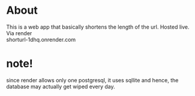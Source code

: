 # About
This is a web app that basically shortens the length of the url. 
Hosted live. Via render <br>
shorturl-1dhq.onrender.com

# note!
since render allows only one postgresql, it uses sqllite and hence, the database may actually get wiped every day. 
